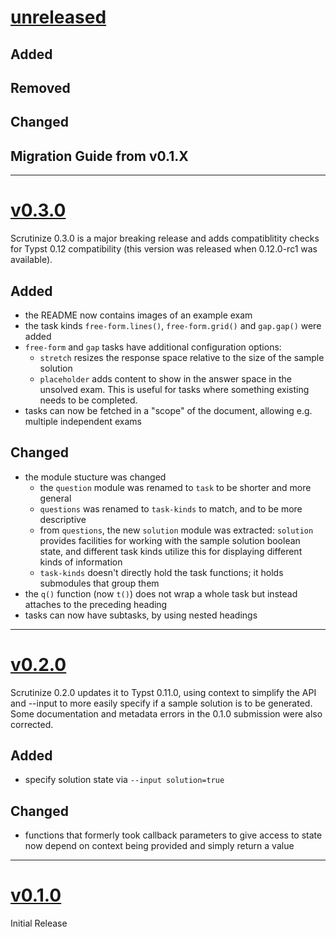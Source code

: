 # [unreleased](https://github.com/SillyFreak/typst-scrutinize/releases/tag/)
## Added

## Removed

## Changed

## Migration Guide from v0.1.X

---

# [v0.3.0](https://github.com/SillyFreak/typst-scrutinize/releases/tag/v0.3.0)
Scrutinize 0.3.0 is a major breaking release and adds compatiblitity checks for Typst 0.12 compatibility (this version was released when 0.12.0-rc1 was available).

## Added
- the README now contains images of an example exam
- the task kinds `free-form.lines()`, `free-form.grid()` and `gap.gap()` were added
- `free-form` and `gap` tasks have additional configuration options:
  - `stretch` resizes the response space relative to the size of the sample solution
  - `placeholder` adds content to show in the answer space in the unsolved exam. This is useful for tasks where something existing needs to be completed.
- tasks can now be fetched in a "scope" of the document, allowing e.g. multiple independent exams

## Changed
- the module stucture was changed
  - the `question` module was renamed to `task` to be shorter and more general
  - `questions` was renamed to `task-kinds` to match, and to be more descriptive
  - from `questions`, the new `solution` module was extracted: `solution` provides facilities for working with the sample solution boolean state, and different task kinds utilize this for displaying different kinds of information
  - `task-kinds` doesn't directly hold the task functions; it holds submodules that group them
- the `q()` function (now `t()`) does not wrap a whole task but instead attaches to the preceding heading
- tasks can now have subtasks, by using nested headings

---

# [v0.2.0](https://github.com/SillyFreak/typst-scrutinize/releases/tag/v0.2.0)
Scrutinize 0.2.0 updates it to Typst 0.11.0, using context to simplify the API and --input to more easily specify if a sample solution is to be generated. Some documentation and metadata errors in the 0.1.0 submission were also corrected.

## Added
- specify solution state via `--input solution=true`

## Changed
- functions that formerly took callback parameters to give access to state now depend on context being provided and simply return a value

---

# [v0.1.0](https://github.com/SillyFreak/typst-scrutinize/releases/tag/v0.1.0)
Initial Release
